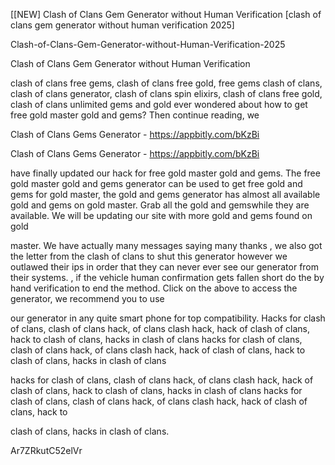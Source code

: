 [[NEW] Clash of Clans Gem Generator without Human Verification [clash of clans gem generator without human verification 2025]

Clash-of-Clans-Gem-Generator-without-Human-Verification-2025

Clash of Clans Gem Generator without Human Verification

clash of clans free gems, clash of clans free gold, free gems clash of clans, clash of clans generator, clash of clans spin elixirs, clash of clans free gold, clash of clans unlimited gems and gold ever wondered about how to get free gold master gold and gems? Then continue reading, we

Clash of Clans Gems Generator - https://appbitly.com/bKzBi

Clash of Clans Gems Generator - https://appbitly.com/bKzBi

have finally updated our hack for free gold master gold and gems. The free gold master gold and gems generator can be used to get free gold and gems for gold master, the gold and gems generator has almost all available gold and gems on gold master. Grab all the gold and gemswhile they are available. We will be updating our site with more gold and gems found on gold

master. We have actually many messages saying many thanks , we also got the letter from the clash of clans to shut this generator however we outlawed their ips in order that they can never ever see our generator from their systems. , if the vehicle human confirmation gets fallen short do the by hand verification to end the method. Click on the above to access the generator, we recommend you to use

our generator in any quite smart phone for top compatibility. Hacks for clash of clans, clash of clans hack, of clans clash hack, hack of clash of clans, hack to clash of clans, hacks in clash of clans hacks for clash of clans, clash of clans hack, of clans clash hack, hack of clash of clans, hack to clash of clans, hacks in clash of clans

hacks for clash of clans, clash of clans hack, of clans clash hack, hack of clash of clans, hack to clash of clans, hacks in clash of clans hacks for clash of clans, clash of clans hack, of clans clash hack, hack of clash of clans, hack to

clash of clans, hacks in clash of clans.

Ar7ZRkutC52elVr

